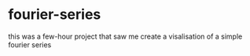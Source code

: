 # fourier-series
this was a few-hour project that saw me create a visalisation of a simple fourier series 
